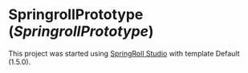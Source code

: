# SpringrollPrototype (*SpringrollPrototype*)

This project was started using [SpringRoll Studio](https://github.com/springroll/SpringRollStudio) with template Default (1.5.0).
